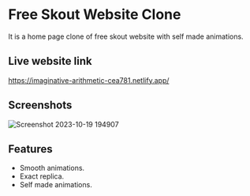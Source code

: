 
# Free Skout Website Clone

It is a home page clone of free skout website with self made animations.
## Live website link

https://imaginative-arithmetic-cea781.netlify.app/
## Screenshots

![Screenshot 2023-10-19 194907](https://github.com/Devdatt-gautam/freeSkoutHomeClone/assets/115690132/7f7b09be-b4c2-40bd-9658-c1b804d871ed)




## Features

- Smooth animations.
- Exact replica.
- Self made animations.




